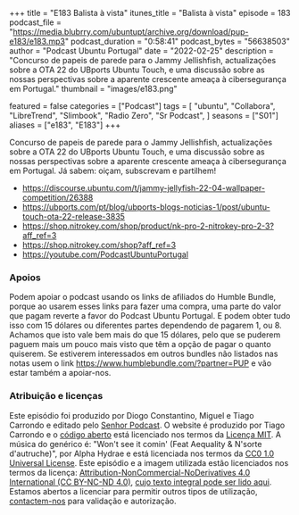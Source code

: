 +++
title = "E183 Balista à vista"
itunes_title = "Balista à vista"
episode = 183
podcast_file = "https://media.blubrry.com/ubuntupt/archive.org/download/pup-e183/e183.mp3"
podcast_duration = "0:58:41"
podcast_bytes = "56638503"
author = "Podcast Ubuntu Portugal"
date = "2022-02-25"
description = "Concurso de papeis de parede para o Jammy Jellishfish, actualizações sobre a OTA 22 do UBports Ubuntu Touch, e uma discussão sobre as nossas perspectivas sobre a aparente crescente ameaça à cibersegurança em Portugal."
thumbnail = "images/e183.png"

featured = false
categories = ["Podcast"]
tags = [
  "ubuntu",
  "Collabora",
  "LibreTrend",
  "Slimbook",
  "Radio Zero",
  "Sr Podcast",
]
seasons = ["S01"]
aliases = ["e183", "E183"]
+++

Concurso de papeis de parede para o Jammy Jellishfish, actualizações sobre a OTA 22 do UBports Ubuntu Touch, e uma discussão sobre as nossas perspectivas sobre a aparente crescente ameaça à cibersegurança em Portugal.
Já sabem: oiçam, subscrevam e partilhem!

* https://discourse.ubuntu.com/t/jammy-jellyfish-22-04-wallpaper-competition/26388
* https://ubports.com/pt/blog/ubports-blogs-noticias-1/post/ubuntu-touch-ota-22-release-3835
* https://shop.nitrokey.com/shop/product/nk-pro-2-nitrokey-pro-2-3?aff_ref=3
* https://shop.nitrokey.com/shop?aff_ref=3
* https://youtube.com/PodcastUbuntuPortugal


### Apoios
Podem apoiar o podcast usando os links de afiliados do Humble Bundle, porque ao usarem esses links para fazer uma compra, uma parte do valor que pagam reverte a favor do Podcast Ubuntu Portugal.
E podem obter tudo isso com 15 dólares ou diferentes partes dependendo de pagarem 1, ou 8.
Achamos que isto vale bem mais do que 15 dólares, pelo que se puderem paguem mais um pouco mais visto que têm a opção de pagar o quanto quiserem.
Se estiverem interessados em outros bundles não listados nas notas usem o link https://www.humblebundle.com/?partner=PUP e vão estar também a apoiar-nos.

### Atribuição e licenças
Este episódio foi produzido por Diogo Constantino, Miguel e Tiago Carrondo e editado pelo [Senhor Podcast](https://senhorpodcast.pt/).
O website é produzido por Tiago Carrondo e o [código aberto](https://gitlab.com/podcastubuntuportugal/website) está licenciado nos termos da [Licença MIT](https://gitlab.com/podcastubuntuportugal/website/main/LICENSE).
A música do genérico é: "Won't see it comin' (Feat Aequality & N'sorte d'autruche)", por Alpha Hydrae e está licenciada nos termos da [CC0 1.0 Universal License](https://creativecommons.org/publicdomain/zero/1.0/).
Este episódio e a imagem utilizada estão licenciados nos termos da licença: [Attribution-NonCommercial-NoDerivatives 4.0 International (CC BY-NC-ND 4.0)](https://creativecommons.org/licenses/by-nc-nd/4.0/), [cujo texto integral pode ser lido aqui](https://creativecommons.org/licenses/by-nc-nd/4.0/legalcode). Estamos abertos a licenciar para permitir outros tipos de utilização, [contactem-nos](https://podcastubuntuportugal.org/contactos) para validação e autorização.

